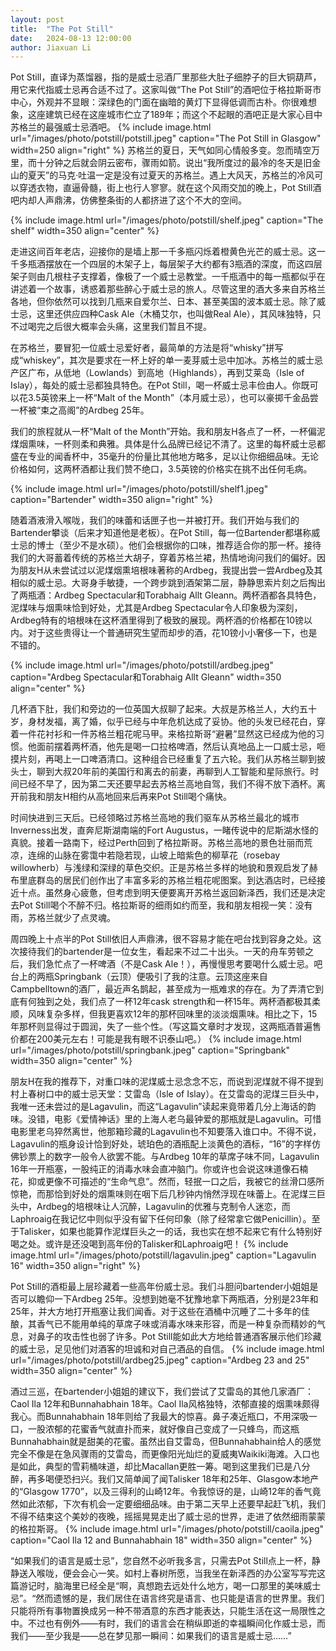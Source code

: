 ```yaml
---
layout: post
title:  "The Pot Still"
date:   2024-08-13 12:00:00
author: Jiaxuan Li
---
```


Pot Still，直译为蒸馏器，指的是威士忌酒厂里那些大肚子细脖子的巨大铜葫芦，用它来代指威士忌再合适不过了。这家叫做“The Pot Still”的酒吧位于格拉斯哥市中心，外观并不显眼：深绿色的门面在幽暗的黄灯下显得低调而古朴。你很难想象，这座建筑已经在这座城市伫立了189年；而这个不起眼的酒吧正是大家心目中苏格兰的最强威士忌酒吧。
{% include image.html url="/images/photo/potstill/potstill.jpeg" caption="The Pot Still in Glasgow" width=250 align="right" %}
苏格兰的夏日，天气如同心情般多变。忽而晴空万里，而十分钟之后就会阴云密布，骤雨如箭。说出“我所度过的最冷的冬天是旧金山的夏天”的马克·吐温一定是没有过夏天的苏格兰。遇上大风天，苏格兰的冷风可以穿透衣物，直逼骨髓，街上也行人寥寥。就在这个风雨交加的晚上，Pot Still酒吧内却人声鼎沸，仿佛整条街的人都挤进了这个不大的空间。

{% include image.html url="/images/photo/potstill/shelf.jpeg" caption="The shelf" width=350 align="center" %}

走进这间百年老店，迎接你的是墙上那一千多瓶闪烁着橙黄色光芒的威士忌。这一千多瓶酒摆放在一个四层的木架子上，每层架子大约都有3瓶酒的深度，而这四层架子则由几根柱子支撑着，像极了一个威士忌教堂。一千瓶酒中的每一瓶都似乎在讲述着一个故事，诱惑着那些醉心于威士忌的旅人。尽管这里的酒大多来自苏格兰各地，但你依然可以找到几瓶来自爱尔兰、日本、甚至美国的波本威士忌。除了威士忌，这里还供应四种Cask Ale（木桶艾尔，也叫做Real Ale），其风味独特，只不过喝完之后很大概率会头痛，这里我们暂且不提。

在苏格兰，要冒犯一位威士忌爱好者，最简单的方法是将“whisky”拼写成“whiskey”，其次是要求在一杯上好的单一麦芽威士忌中加冰。苏格兰的威士忌产区广布，从低地（Lowlands）到高地（Highlands），再到艾莱岛（Isle of Islay），每处的威士忌都独具特色。在Pot Still，喝一杯威士忌丰俭由人。你既可以花3.5英镑来上一杯“Malt of the Month”（本月威士忌），也可以豪掷千金品尝一杯被“束之高阁”的Ardbeg 25年。

我们的旅程就从一杯“Malt of the Month”开始。我和朋友H各点了一杯，一杯偏泥煤烟熏味，一杯则柔和典雅。具体是什么品牌已经记不清了。这里的每杯威士忌都盛在专业的闻香杯中，35毫升的份量比其他地方略多，足以让你细细品味。无论价格如何，这两杯酒都让我们赞不绝口，3.5英镑的价格实在挑不出任何毛病。

{% include image.html url="/images/photo/potstill/shelf1.jpeg" caption="Bartender" width=350 align="right" %}

随着酒液滑入喉咙，我们的味蕾和话匣子也一并被打开。我们开始与我们的Bartender攀谈（后来才知道他是老板）。在Pot Still，每一位Bartender都堪称威士忌的博士（至少不是水硕）。他们会根据你的口味，推荐适合你的那一杯。接待我们的大哥蓄着传统的苏格兰大胡子，穿着苏格兰裙，热情地询问我们的偏好。因为朋友H从未尝试过以泥煤烟熏培根味著称的Ardbeg，我提出尝一尝Ardbeg及其相似的威士忌。大哥身手敏捷，一个跨步跳到酒架第二层，静静思索片刻之后掏出了两瓶酒：Ardbeg Spectacular和Torabhaig Allt Gleann。两杯酒都各具特色，泥煤味与烟熏味恰到好处，尤其是Ardbeg Spectacular令人印象极为深刻，Ardbeg特有的培根味在这杯酒里得到了极致的展现。两杯酒的价格都在10镑以内。对于这些贵得让一个普通研究生望而却步的酒，花10镑小小奢侈一下，也是不错的。


{% include image.html url="/images/photo/potstill/ardbeg.jpeg" caption="Ardbeg Spectacular和Torabhaig Allt Gleann" width=350 align="center" %}

几杯酒下肚，我们和旁边的一位英国大叔聊了起来。大叔是苏格兰人，大约五十岁，身材发福，离了婚，似乎已经与中年危机达成了妥协。他的头发已经花白，穿着一件花衬衫和一件苏格兰粗花呢马甲。来格拉斯哥“避暑”显然这已经成为他的习惯。他面前摆着两杯酒，他先是喝一口拉格啤酒，然后认真地品上一口威士忌，咂摸片刻，再喝上一口啤酒清口。这种组合已经重复了五六轮。我们从苏格兰聊到披头士，聊到大叔20年前的美国行和离去的前妻，再聊到人工智能和星际旅行。时间已经不早了，因为第二天还要早起去苏格兰高地自驾，我们不得不放下酒杯。离开前我和朋友H相约从高地回来后再来Pot Still喝个痛快。


时间快进到三天后。已经领略过苏格兰高地的我们驱车从苏格兰最北的城市Inverness出发，直奔尼斯湖南端的Fort Augustus，一睹传说中的尼斯湖水怪的真貌。接着一路南下，经过Perth回到了格拉斯哥。苏格兰高地的景色壮丽而荒凉，连绵的山脉在雾霭中若隐若现，山坡上暗紫色的柳草花（rosebay willowherb）与浅绿和深绿的草色交织。正是苏格兰多样的地貌和景观启发了赫布里底群岛的居民们创作出了丰富多彩的苏格兰粗花呢图案。到达酒店时，已经接近十点。虽然身心疲惫，但考虑到明天便要离开苏格兰返回新泽西，我们还是决定去Pot Still喝个不醉不归。格拉斯哥的细雨如约而至，我和朋友相视一笑：没有雨，苏格兰就少了点灵魂。

周四晚上十点半的Pot Still依旧人声鼎沸，很不容易才能在吧台找到容身之处。这次接待我们的bartender是一位女生，看起来不过二十出头。一天的舟车劳顿之后，我们急忙点了一杯啤酒（不是Cask Ale！），再慢慢思考要喝什么威士忌。吧台上的两瓶Springbank（云顶）便吸引了我的注意。云顶这座来自Campbelltown的酒厂，最近声名鹊起，甚至成为一瓶难求的存在。为了弄清它到底有何独到之处，我们点了一杯12年cask strength和一杯15年。两杯酒都极其柔顺，风味复杂多样，但我更喜欢12年的那杯回味里的淡淡烟熏味。相比之下，15年那杯则显得过于圆润，失了一些个性。（写这篇文章时才发现，这两瓶酒普遍售价都在200美元左右！可能是我有眼不识泰山吧。）
{% include image.html url="/images/photo/potstill/springbank.jpeg" caption="Springbank" width=350 align="center" %}

朋友H在我的推荐下，对重口味的泥煤威士忌念念不忘，而说到泥煤就不得不提到村上春树口中的威士忌天堂：艾雷岛（Isle of Islay）。在艾雷岛的泥煤三巨头中，我唯一还未尝过的是Lagavulin，而这“Lagavulin”读起来竟带着几分上海话的韵味。没错，电影《爱情神话》里的上海人老乌最钟爱的那瓶就是Lagavulin。可惜电影里老乌猝然离世，他那箱珍藏的Lagavulin也不知要落入谁口中。不得不说，Lagavulin的瓶身设计恰到好处，琥珀色的酒瓶配上淡黄色的酒标，“16”的字样仿佛钞票上的数字一般令人欲罢不能。与Ardbeg 10年的草席子味不同，Lagavulin 16年一开瓶塞，一股纯正的消毒水味会直冲脑门。你或许也会说这味道像石楠花，抑或更像不可描述的“生命气息”。然而，轻抿一口之后，我被它的丝滑口感所惊艳，而那恰到好处的烟熏味则在咽下后几秒钟内悄然浮现在味蕾上。在泥煤三巨头中，Ardbeg的培根味让人沉醉，Lagavulin的优雅与克制令人迷恋，而Laphroaig在我记忆中则似乎没有留下任何印象（除了经常拿它做Penicillin）。至于Talisker，如果也能算作泥煤巨头之一的话，我也实在想不起来它有什么特别好喝之处。或许是还没喝到高年份的Talisker和Laphroaig吧！
{% include image.html url="/images/photo/potstill/lagavulin.jpeg" caption="Lagavulin 16" width=350 align="right" %}

Pot Still的酒柜最上层珍藏着一些高年份威士忌。我们斗胆问bartender小姐姐是否可以瞻仰一下Ardbeg 25年。没想到她毫不犹豫地拿下两瓶酒，分别是23年和25年，并大方地打开瓶塞让我们闻香。对于这些在酒桶中沉睡了二十多年的佳酿，其香气已不能用单纯的草席子味或消毒水味来形容，而是一种复杂而精妙的气息，对鼻子的攻击性也弱了许多。Pot Still能如此大方地给普通酒客展示他们珍藏的威士忌，足见他们对酒客的坦诚和对自己酒品的自信。
{% include image.html url="/images/photo/potstill/ardbeg25.jpeg" caption="Ardbeg 23 and 25" width=350 align="center" %}

酒过三巡，在bartender小姐姐的建议下，我们尝试了艾雷岛的其他几家酒厂：Caol Ila 12年和Bunnahabhain 18年。Caol Ila风格独特，浓郁直接的烟熏味颇得我心。而Bunnahabhain 18年则给了我最大的惊喜。鼻子凑近瓶口，不用深吸一口，一股浓郁的花蜜香气就直扑而来，就好像自己变成了一只蜂鸟，而这瓶Bunnahabhain就是甜美的花蜜。虽然出自艾雷岛，但Bunnahabhain给人的感觉完全不像是在急风骤雨的艾雷岛，而更像阳光灿烂的夏威夷Waikiki海滩。入口也是如此，典型的雪莉桶味道，却比Macallan更胜一筹。喝到这里我们已是八分醉，再多喝便恐扫兴。我们又简单闻了闻Talisker 18年和25年、Glasgow本地产的“Glasgow 1770”，以及三得利的山崎12年。令我惊讶的是，山崎12年的香气竟然如此浓郁，下次有机会一定要细细品味。由于第二天早上还要早起赶飞机，我们不得不结束这个美妙的夜晚，摇摇晃晃走出了威士忌的世界，走进了依然细雨蒙蒙的格拉斯哥。
{% include image.html url="/images/photo/potstill/caoila.jpeg" caption="Caol Ila 12 and Bunnahabhain 18" width=350 align="center" %}

“如果我们的语言是威士忌”，您自然不必听我多言，只需去Pot Still点上一杯，静静送入喉咙，便会会心一笑。如村上春树所愿，当我坐在新泽西的办公室写写完这篇游记时，脑海里已经全是“啊，真想跑去远处什么地方，喝一口那里的美味威士忌”。“然而遗憾的是，我们居住在语言终究是语言、也只能是语言的世界里。我们只能将所有事物置换成另一种不带酒意的东西才能表达，只能生活在这一局限性之中。不过也有例外——有时，我们的语言会在稍纵即逝的幸福瞬间化作威士忌，而我们——至少我是——总在梦见那一瞬间：如果我们的语言是威士忌……”

